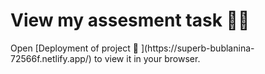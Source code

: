 <h1>View my assesment task 🎉😍</h1>
Open [Deployment of project 🎉 ](https://superb-bublanina-72566f.netlify.app/) to view it in your browser.

